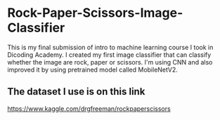 # Rock-Paper-Scissors-Image-Classifier
This is my final submission of intro to machine learning course I took in Dicoding Academy. 
I created my first image classifier that can classify whether the image are rock, paper or scissors. 
I'm using CNN and also improved it by using pretrained model called MobileNetV2. 

## The dataset I use is on this link
https://www.kaggle.com/drgfreeman/rockpaperscissors



